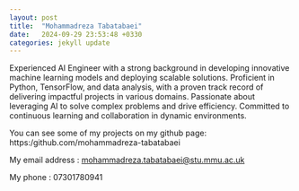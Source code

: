 ```yaml
---
layout: post
title:  "Mohammadreza Tabatabaei"
date:   2024-09-29 23:53:48 +0330
categories: jekyll update
---
```

Experienced AI Engineer with a strong background in developing innovative machine learning models and deploying scalable solutions. Proficient in Python, TensorFlow, and data analysis, with a proven track record of delivering impactful projects in various domains. Passionate about leveraging AI to solve complex problems and drive efficiency. Committed to continuous learning and collaboration in dynamic environments.


You can see some of my projects on my github page: https:/github.com/mohammadreza-tabatabaei

My email address : mohammadreza.tabatabaei@stu.mmu.ac.uk

My phone : 07301780941
